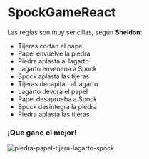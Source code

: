 # SpockGameReact
Las reglas son muy sencillas, según **Sheldon**:
 * Tijeras cortan el papel
 * Papel envuelve la piedra
 * Piedra aplasta al lagarto
 * Lagarto envenena a Spock
 * Spock aplasta las tijeras
 * Tijeras decapitan al lagarto
 * Lagarto devora el papel
 * Papel desaprueba a Spock
 * Spock desintegra la piedra 
 * Piedra aplasta las tijeras

 ### ¡Que gane el mejor!

 
   ![piedra-papel-tijera-lagarto-spock](https://github.com/Kilopolo/SpockGameReact/assets/118187535/1121a5fb-b266-47c3-a7ec-bb70d3c76ad3)




